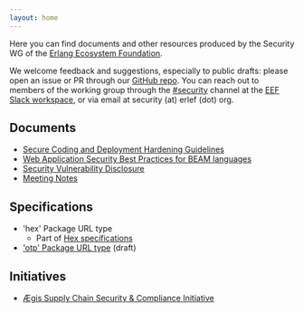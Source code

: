 ```yaml
---
layout: home
---
```


Here you can find documents and other resources produced by the Security WG of the [Erlang Ecosystem Foundation](https://erlef.org).

We welcome feedback and suggestions, especially to public drafts: please open an issue or PR through our [GitHub repo](https://github.com/erlef/security-wg). You can reach out to members of the working group through the [#security](https://the-eef.slack.com/archives/CTP7P1E9X) channel at the [EEF Slack workspace](https://erlef.org/slack-invite/erlef), or via email at security (at) erlef (dot) org.

## Documents

* [Secure Coding and Deployment Hardening Guidelines](secure_coding_and_deployment_hardening)
* [Web Application Security Best Practices for BEAM languages](web_app_security_best_practices_beam)
* [Security Vulnerability Disclosure](security_vulnerability_disclosure)
* [Meeting Notes](https://erlangforums.com/t/security-working-group-minutes/3451)

## Specifications

* 'hex' Package URL type
    * Part of [Hex specifications](https://github.com/hexpm/specifications/blob/master/package-url.md)
* ['otp' Package URL type](specs/otp_purl_type) (draft)

## Initiatives

* [Ægis Supply Chain Security & Compliance Initiative](aegis)